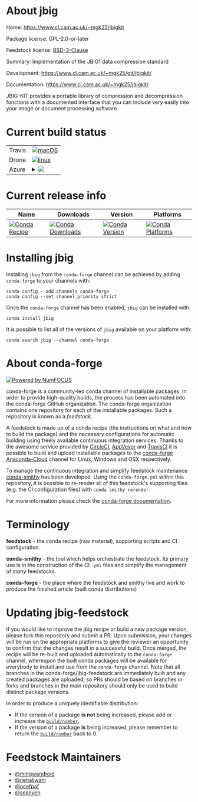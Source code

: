 About jbig
==========

Home: https://www.cl.cam.ac.uk/~mgk25/jbigkit

Package license: GPL-2.0-or-later

Feedstock license: [BSD-3-Clause](https://github.com/conda-forge/jbig-feedstock/blob/master/LICENSE.txt)

Summary: Implementation of the JBIG1 data compression standard

Development: https://www.cl.cam.ac.uk/~mgk25/git/jbigkit/

Documentation: https://www.cl.cam.ac.uk/~mgk25/jbigkit/

JBIG-KIT provides a portable library of compression and decompression
functions with a documented interface that you can include very easily
into your image or document processing software.


Current build status
====================


<table><tr>
    <td>Travis</td>
    <td>
      <a href="https://travis-ci.com/conda-forge/jbig-feedstock">
        <img alt="macOS" src="https://img.shields.io/travis/com/conda-forge/jbig-feedstock/master.svg?label=macOS">
      </a>
    </td>
  </tr><tr>
    <td>Drone</td>
    <td>
      <a href="https://cloud.drone.io/conda-forge/jbig-feedstock">
        <img alt="linux" src="https://img.shields.io/drone/build/conda-forge/jbig-feedstock/master.svg?label=Linux">
      </a>
    </td>
  </tr>
    
  <tr>
    <td>Azure</td>
    <td>
      <details>
        <summary>
          <a href="https://dev.azure.com/conda-forge/feedstock-builds/_build/latest?definitionId=473&branchName=master">
            <img src="https://dev.azure.com/conda-forge/feedstock-builds/_apis/build/status/jbig-feedstock?branchName=master">
          </a>
        </summary>
        <table>
          <thead><tr><th>Variant</th><th>Status</th></tr></thead>
          <tbody><tr>
              <td>linux_64</td>
              <td>
                <a href="https://dev.azure.com/conda-forge/feedstock-builds/_build/latest?definitionId=473&branchName=master">
                  <img src="https://dev.azure.com/conda-forge/feedstock-builds/_apis/build/status/jbig-feedstock?branchName=master&jobName=linux&configuration=linux_64_" alt="variant">
                </a>
              </td>
            </tr><tr>
              <td>linux_aarch64</td>
              <td>
                <a href="https://dev.azure.com/conda-forge/feedstock-builds/_build/latest?definitionId=473&branchName=master">
                  <img src="https://dev.azure.com/conda-forge/feedstock-builds/_apis/build/status/jbig-feedstock?branchName=master&jobName=linux&configuration=linux_aarch64_" alt="variant">
                </a>
              </td>
            </tr><tr>
              <td>linux_ppc64le</td>
              <td>
                <a href="https://dev.azure.com/conda-forge/feedstock-builds/_build/latest?definitionId=473&branchName=master">
                  <img src="https://dev.azure.com/conda-forge/feedstock-builds/_apis/build/status/jbig-feedstock?branchName=master&jobName=linux&configuration=linux_ppc64le_" alt="variant">
                </a>
              </td>
            </tr><tr>
              <td>osx_64</td>
              <td>
                <a href="https://dev.azure.com/conda-forge/feedstock-builds/_build/latest?definitionId=473&branchName=master">
                  <img src="https://dev.azure.com/conda-forge/feedstock-builds/_apis/build/status/jbig-feedstock?branchName=master&jobName=osx&configuration=osx_64_" alt="variant">
                </a>
              </td>
            </tr><tr>
              <td>osx_arm64</td>
              <td>
                <a href="https://dev.azure.com/conda-forge/feedstock-builds/_build/latest?definitionId=473&branchName=master">
                  <img src="https://dev.azure.com/conda-forge/feedstock-builds/_apis/build/status/jbig-feedstock?branchName=master&jobName=osx&configuration=osx_arm64_" alt="variant">
                </a>
              </td>
            </tr><tr>
              <td>win_64</td>
              <td>
                <a href="https://dev.azure.com/conda-forge/feedstock-builds/_build/latest?definitionId=473&branchName=master">
                  <img src="https://dev.azure.com/conda-forge/feedstock-builds/_apis/build/status/jbig-feedstock?branchName=master&jobName=win&configuration=win_64_" alt="variant">
                </a>
              </td>
            </tr>
          </tbody>
        </table>
      </details>
    </td>
  </tr>
</table>

Current release info
====================

| Name | Downloads | Version | Platforms |
| --- | --- | --- | --- |
| [![Conda Recipe](https://img.shields.io/badge/recipe-jbig-green.svg)](https://anaconda.org/conda-forge/jbig) | [![Conda Downloads](https://img.shields.io/conda/dn/conda-forge/jbig.svg)](https://anaconda.org/conda-forge/jbig) | [![Conda Version](https://img.shields.io/conda/vn/conda-forge/jbig.svg)](https://anaconda.org/conda-forge/jbig) | [![Conda Platforms](https://img.shields.io/conda/pn/conda-forge/jbig.svg)](https://anaconda.org/conda-forge/jbig) |

Installing jbig
===============

Installing `jbig` from the `conda-forge` channel can be achieved by adding `conda-forge` to your channels with:

```
conda config --add channels conda-forge
conda config --set channel_priority strict
```

Once the `conda-forge` channel has been enabled, `jbig` can be installed with:

```
conda install jbig
```

It is possible to list all of the versions of `jbig` available on your platform with:

```
conda search jbig --channel conda-forge
```


About conda-forge
=================

[![Powered by NumFOCUS](https://img.shields.io/badge/powered%20by-NumFOCUS-orange.svg?style=flat&colorA=E1523D&colorB=007D8A)](http://numfocus.org)

conda-forge is a community-led conda channel of installable packages.
In order to provide high-quality builds, the process has been automated into the
conda-forge GitHub organization. The conda-forge organization contains one repository
for each of the installable packages. Such a repository is known as a *feedstock*.

A feedstock is made up of a conda recipe (the instructions on what and how to build
the package) and the necessary configurations for automatic building using freely
available continuous integration services. Thanks to the awesome service provided by
[CircleCI](https://circleci.com/), [AppVeyor](https://www.appveyor.com/)
and [TravisCI](https://travis-ci.com/) it is possible to build and upload installable
packages to the [conda-forge](https://anaconda.org/conda-forge)
[Anaconda-Cloud](https://anaconda.org/) channel for Linux, Windows and OSX respectively.

To manage the continuous integration and simplify feedstock maintenance
[conda-smithy](https://github.com/conda-forge/conda-smithy) has been developed.
Using the ``conda-forge.yml`` within this repository, it is possible to re-render all of
this feedstock's supporting files (e.g. the CI configuration files) with ``conda smithy rerender``.

For more information please check the [conda-forge documentation](https://conda-forge.org/docs/).

Terminology
===========

**feedstock** - the conda recipe (raw material), supporting scripts and CI configuration.

**conda-smithy** - the tool which helps orchestrate the feedstock.
                   Its primary use is in the construction of the CI ``.yml`` files
                   and simplify the management of *many* feedstocks.

**conda-forge** - the place where the feedstock and smithy live and work to
                  produce the finished article (built conda distributions)


Updating jbig-feedstock
=======================

If you would like to improve the jbig recipe or build a new
package version, please fork this repository and submit a PR. Upon submission,
your changes will be run on the appropriate platforms to give the reviewer an
opportunity to confirm that the changes result in a successful build. Once
merged, the recipe will be re-built and uploaded automatically to the
`conda-forge` channel, whereupon the built conda packages will be available for
everybody to install and use from the `conda-forge` channel.
Note that all branches in the conda-forge/jbig-feedstock are
immediately built and any created packages are uploaded, so PRs should be based
on branches in forks and branches in the main repository should only be used to
build distinct package versions.

In order to produce a uniquely identifiable distribution:
 * If the version of a package **is not** being increased, please add or increase
   the [``build/number``](https://docs.conda.io/projects/conda-build/en/latest/resources/define-metadata.html#build-number-and-string).
 * If the version of a package **is** being increased, please remember to return
   the [``build/number``](https://docs.conda.io/projects/conda-build/en/latest/resources/define-metadata.html#build-number-and-string)
   back to 0.

Feedstock Maintainers
=====================

* [@mingwandroid](https://github.com/mingwandroid/)
* [@nehaljwani](https://github.com/nehaljwani/)
* [@ocefpaf](https://github.com/ocefpaf/)
* [@seanyen](https://github.com/seanyen/)

